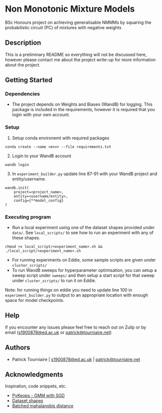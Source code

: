 # Non Monotonic Mixture Models

BSc Honours project on achieving generalisable NMMMs by squaring the probabilistic circuit (PC) of mixtures with negative weights

## Description

This is a preliminary README so everything will not be discussed here, however please contact me about the project write-up for more information about the project.

## Getting Started

### Dependencies

* The project depends on Weights and Biases (WandB) for logging. This package is included in the requirements, however it is required that you login with your own account.

### Setup

1. Setup conda environemt with required packages
```
conda create --name <env> --file requirements.txt
```
2. Login to your WandB account
```
wandb login
```
3. In `experiment_builder.py` update line 87-91 with your WandB project and entity/username.
```
wandb.init(
    project=<project_name>,
    entity=<username/entity>,
    config={**model_config}
)
```

### Executing program

* Run a local experiment using one of the dataset shapes provided under `data/`. See `local_scripts/` to see how to run an experiment with any of these shapes.
```
chmod +x local_script/<experiment_name>.sh && ./local_script/<experiment_name>.sh
```
* For running experiments on Eddie, some sample scripts are given under `cluster_scripts/`
* To run WandB sweeps for hyperparameter optimisation, you can setup a sweep script under `sweeps/` and then setup a start script for that sweep under `cluster_scripts/` to run it on Eddie.

Note: for running things on eddie you need to update line 100 in `experiment_builder.py` to output to an appropriate location with enough space for model checkpoints.

## Help

If you encounter any issues please feel free to reach out on Zulip or by email (s1900878@ed.ac.uk or patrick@tourniaire.net)

## Authors

* Patrick Tourniaire | s1900878@ed.ac.uk | patrick@tourniaire.net 

## Acknowledgments

Inspiration, code snippets, etc.
* [PyKeops - GMM with SGD](https://www.kernel-operations.io/keops/_auto_tutorials/gaussian_mixture/plot_gaussian_mixture.html)
* [Dataset shapes](https://arxiv.org/abs/1811.08357)
* [Batched mahalanobis distance](https://github.com/pytorch/pytorch/blob/main/torch/distributions/multivariate_normal.py)
